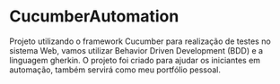 # CucumberAutomation
Projeto utilizando o framework Cucumber para realização de testes no sistema Web, vamos utilizar Behavior Driven Development (BDD) e a linguagem gherkin. O projeto foi criado para ajudar os iniciantes em automação, também servirá como meu portfólio pessoal.
